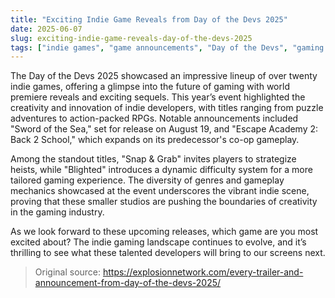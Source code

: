 ```yaml
---
title: "Exciting Indie Game Reveals from Day of the Devs 2025"
date: 2025-06-07
slug: exciting-indie-game-reveals-day-of-the-devs-2025
tags: ["indie games", "game announcements", "Day of the Devs", "gaming news"]
---
```


The Day of the Devs 2025 showcased an impressive lineup of over twenty indie games, offering a glimpse into the future of gaming with world premiere reveals and exciting sequels. This year’s event highlighted the creativity and innovation of indie developers, with titles ranging from puzzle adventures to action-packed RPGs. Notable announcements included "Sword of the Sea," set for release on August 19, and "Escape Academy 2: Back 2 School," which expands on its predecessor's co-op gameplay.

Among the standout titles, "Snap & Grab" invites players to strategize heists, while "Blighted" introduces a dynamic difficulty system for a more tailored gaming experience. The diversity of genres and gameplay mechanics showcased at the event underscores the vibrant indie scene, proving that these smaller studios are pushing the boundaries of creativity in the gaming industry.

As we look forward to these upcoming releases, which game are you most excited about? The indie gaming landscape continues to evolve, and it’s thrilling to see what these talented developers will bring to our screens next.

> Original source: https://explosionnetwork.com/every-trailer-and-announcement-from-day-of-the-devs-2025/